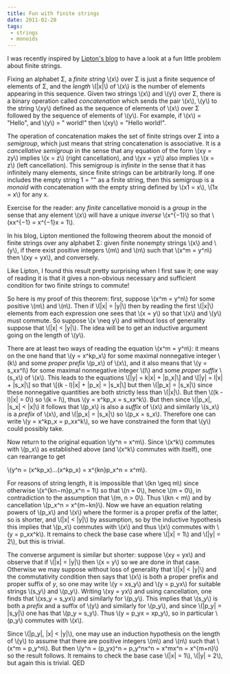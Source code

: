 ```yaml
---
title: Fun with finite strings
date: 2011-02-20
tags: 
 - strings
 - monoids
---
```


I was recently inspired by [Lipton's blog](http://rjlipton.wordpress.com) to
have a look at a fun little problem about finite strings.

Fixing an alphabet Σ, a *finite string* \\(x\\) over Σ is just a finite sequence
of elements of Σ, and the *length* \\(|x|\\) of \\(x\\) is the number of
elements appearing in this sequence. Given two strings \\(x\\) and \\(y\\) over
Σ, there is a binary operation called *concatenation* which sends the pair
\\(x\\), \\(y\\) to the string \\(xy\\) defined as the sequence of elements of
\\(x\\) over Σ followed by the sequence of elements of \\(y\\). For example, if
\\(x\\) = "Hello", and \\(y\\) = " world!" then \\(xy\\) = "Hello world!".

The operation of concatenation makes the set of finite strings over Σ
into a *semigroup*, which just means that string concatenation is
associative. It is a *cancellative semigroup* in the sense that any
equation of the form \\(xy = zy\\) implies \\(x = z\\) (right cancellation), and
\\(yx = yz\\) also implies \\(x = z\\) (left cancellation). This semigroup is
*infinite* in the sense that it has infinitely many elements, since
finite strings can be arbitrarily long. If one includes the empty string
1 = "" as a finite string, then this semigroup is a *monoid* with
concatenation with the empty string defined by \\(x1 = x\\), \\(1x = x\\) for
any x.

Exercise for the reader: any *finite* cancellative monoid is a *group*
in the sense that any element \\(x\\) will have a unique *inverse* \\(x^{−1}\\)
so that \\(xx^{−1} = x^{−1}x = 1\\).

In his blog, Lipton mentioned the following theorem about the monoid of
finite strings over any alphabet Σ: given finite nonempty strings \\(x\\)
and \\(y\\), if there exist positive integers \\(m\\) and \\(n\\) such that 
\\(x^m = y^n\\) then \\(xy = yx\\), and conversely.

Like Lipton, I found this result pretty surprising when I first saw it;
one way of reading it is that it gives a non-obvious necessary and
sufficient condition for two finite strings to commute! 

So here is my proof of this theorem: first, suppose \\(x^m = y^n\\) for some
positive \\(m\\) and \\(n\\). Then if \\(|x| = |y|\\) then by reading the
first \\(|x|\\) elements from each expression one sees that \\(x = y\\) so that
\\(x\\) and \\(y\\) must commute. So suppose \\(x \neq y\\) and without loss of
generality suppose that \\(|x| < |y|\\). The idea will be to get an inductive
argument going on the length of \\(y\\).

There are at least two ways of reading the equation \\(x^m = y^n\\): it means on
the one hand that \\(y = x^kp_x\\) for some maximal nonnegative integer \\(k\\)
and some *proper prefix* \\(p_x\\) of \\(x\\), and it also means that \\(y =
s_xx^l\\) for some maximal nonnegative integer \\(l\\) and some *proper suffix*
\\(s_x\\) of \\(x\\). This leads to the equations \\[|y| = k|x| + |p_x|\\] and
\\[|y| = l|x| + |s_x|\\] so that \\[(k - l)|x| + |p_x| = |s_x|\\] but then
\\(|p_x| = |s_x|\\) since these nonnegative quantities are both strictly less
than \\(|x|\\). But then \\((k - l)|x| = 0\\) so \\(k = l\\), thus \\(y = x^kp_x
= s_xx^k\\). But then since \\(|p_x|, |s_x| < |x|\\) it follows that \\(p_x\\)
is also a *suffix* of \\(x\\) and similarly \\(s_x\\) is a *prefix* of \\(x\\),
and \\(|p_x| = |s_x|\\) so \\(p_x = s_x\\). Therefore one can write \\(y =
x^kp_x = p_xx^k\\), so we have constrained the form that \\(y\\) could possibly
take.

Now return to the original equation \\(y^n = x^m\\). Since \\(x^k\\) commutes
with \\(p_x\\) as established above (and \\(x^k\\) commutes with itself), one
can rearrange to get

\\(y^n = (x^kp_x)...(x^kp_x) = x^{kn}p_x^n = x^m\\).

For reasons of string length, it is impossible that \\(kn \geq m\\) since
otherwise \\(x^{kn−m}p_x^n = 1\\) so that \\(n = 0\\), hence \\(m = 0\\), in
contradiction to the assumption that \\(m, n > 0\\). Thus \\(kn < m\\) and
by cancellation \\(p_x^n = x^{m−kn}\\). Now we have an equation relating
powers of \\(p_x\\) and \\(x\\) where the former is a proper prefix of the
latter, so is shorter, and \\(|x| < |y|\\) by assumption, so by the
inductive hypothesis this implies that \\(p_x\\) commutes with \\(x\\) and thus
\\(x\\) commutes with \\(y = p_xx^k\\). It remains to check the base case
where \\(|x| = 1\\) and \\(|y| = 2\\), but this is trivial.

The converse argument is similar but shorter: suppose \\(xy = yx\\) and
observe that if \\(|x| = |y|\\) then \\(x = y\\) so we are done in that case.
Otherwise we may suppose without loss of generality that \\(|x| < |y|\\)
and the commutativity condition then says that \\(x\\) is both a proper
prefix and proper suffix of *y*, so one may write \\(y = xs_y\\) and 
\\(y = p_yx\\) for suitable strings \\(s_y\\) and \\(p_y\\). Writing
\\(xy = yx\\) and using cancellation, one finds that \\(xs_y = s_yx\\) and 
similarly for \\(p_y\\). This implies that \\(s_y\\) is both a *prefix* and 
a suffix of \\(y\\) and similarly for \\(p_y\\), and since \\(|p_y| = |s_y|\\) 
one has that \\(p_y = s_y\\). Thus \\(y = p_yx = xp_y\\), so in particular 
\\(p_y\\) commutes with \\(x\\).

Since \\(|p_y|, |x| < |y|\\), one may use an induction hypothesis on the length
of \\(y\\) to assume that there are positive integers \\(m\\) and \\(n\\) such
that \\(x^m = p_y^n\\). But then \\(y^n = (p_yx)^n = p_y^nx^n = x^mx^n =
x^{m+n}\\) so the result follows. It remains to check the base case \\(|x| =
1\\), \\(|y| = 2\\), but again this is trivial. QED
